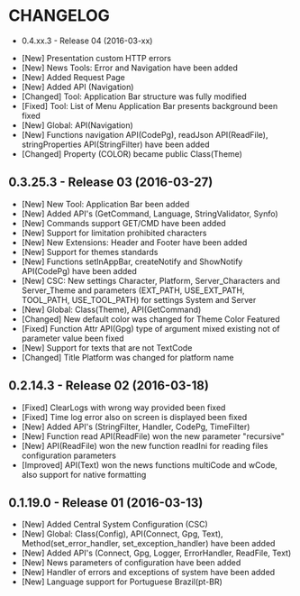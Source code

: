 # CHANGELOG

* 0.4.xx.3 - Release 04 (2016-03-xx)

- [New] Presentation custom HTTP errors
- [New] News Tools: Error and Navigation have been added
- [New] Added Request Page
- [New] Added API (Navigation)
- [Changed] Tool: Application Bar structure was fully modified
- [Fixed] Tool: List of Menu Application Bar presents background been fixed
- [New] Global: API(Navigation)
- [New] Functions navigation API(CodePg), readJson API(ReadFile), stringProperties API(StringFilter) have been added
- [Changed] Property (COLOR) became public Class(Theme)

## 0.3.25.3 - Release 03 (2016-03-27)

- [New] New Tool: Application Bar been added
- [New] Added API's (GetCommand, Language, StringValidator, Synfo)
- [New] Commands support GET/CMD have been added
- [New] Support for limitation prohibited characters
- [New] New Extensions: Header and Footer have been added
- [New] Support for themes standards
- [New] Functions setInAppBar, createNotify and ShowNotify API(CodePg) have been added
- [New] CSC: New settings Character, Platform, Server_Characters and Server_Theme and parameters (EXT_PATH, USE_EXT_PATH, TOOL_PATH, USE_TOOL_PATH) for settings System and Server
- [New] Global: Class(Theme), API(GetCommand)
- [Changed] New default color was changed for Theme Color Featured
- [Fixed] Function Attr API(Gpg) type of argument mixed existing not of parameter value been fixed
- [New] Support for texts that are not TextCode
- [Changed] Title Platform was changed for platform name

## 0.2.14.3 - Release 02 (2016-03-18)

- [Fixed] ClearLogs with wrong way provided been fixed
- [Fixed] Time log error also on screen is displayed been fixed
- [New] Added API's (StringFilter, Handler, CodePg, TimeFilter)
- [New] Function read API(ReadFile) won the new parameter "recursive"
- [New] API(ReadFile) won the new function readIni for reading files configuration parameters
- [Improved] API(Text) won the news functions multiCode and wCode, also support for native formatting

## 0.1.19.0 - Release 01 (2016-03-13)

- [New] Added Central System Configuration (CSC)
- [New] Global: Class(Config), API(Connect, Gpg, Text), Method(set_error_handler, set_exception_handler) have been added
- [New] Added API's (Connect, Gpg, Logger, ErrorHandler, ReadFile, Text)
- [New] News parameters of configuration have been added
- [New] Handler of errors and exceptions of system have been added
- [New] Language support for Portuguese Brazil(pt-BR)
